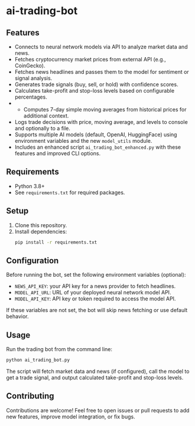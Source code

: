 # ai-trading-bot

## Features
- Connects to neural network models via API to analyze market data and news.
- Fetches cryptocurrency market prices from external API (e.g., CoinGecko).
- Fetches news headlines and passes them to the model for sentiment or signal analysis.
- Generates trade signals (buy, sell, or hold) with confidence scores.
- Calculates take-profit and stop-loss levels based on configurable percentages.
- - Computes 7-day simple moving averages from historical prices for additional context.
- Logs trade decisions with price, moving average, and levels to console and optionally to a file.
-  Supports multiple AI models (default, OpenAI, HuggingFace) using environment variables and the new `model_utils` module.
- Includes an enhanced script `ai_trading_bot_enhanced.py` with these features and improved CLI options.


## Requirements
- Python 3.8+
- See `requirements.txt` for required packages.

## Setup
1. Clone this repository.
2. Install dependencies:
   ```bash
   pip install -r requirements.txt
   ```


## Configuration
Before running the bot, set the following environment variables (optional):
- `NEWS_API_KEY`: your API key for a news provider to fetch headlines.
- `MODEL_API_URL`: URL of your deployed neural network model API.
- `MODEL_API_KEY`: API key or token required to access the model API.

If these variables are not set, the bot will skip news fetching or use default behavior.

## Usage
Run the trading bot from the command line:
```bash
python ai_trading_bot.py
```
The script will fetch market data and news (if configured), call the model to get a trade signal, and output calculated take-profit and stop-loss levels.

## Contributing
Contributions are welcome! Feel free to open issues or pull requests to add new features, improve model integration, or fix bugs.
